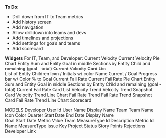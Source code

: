 **To Do:**
- Drill down from IT to Team metrics
- Add history screen
- Add navigation
- Allow drilldown into teams and devs
- Add timelines and projections
- Add settings for goals and teams
- Add scorecard


**Widgets**
For IT, Team, and Developer:
    Current Velocity
        Current Velocity Pie Chart
            Entity Sum and Entity Goal in middle
            Sections by Entity Child and remaining (goal - total)
        Current Velocity Card List    
            List of Entity Children
                Icon / Initials w/ color
                Name
                Current / Goal
                Progress bar w/ Color
                % to Goal
    Current Fail Rate
        Current Fail Rate Pie Chart
            Entity Sum and Entity Goal in middle
            Sections by Entity Child and remaining (goal - total)
        Current Fail Rate Card List
    Velocity Trend
        Velocity Trend Snapshot Card
        Velocity Trend Line Chart
    Fail Rate Trend
        Fail Rate Trend Snapshot Card
        Fail Rate Trend Line Chart
    Scorecard

MODELS
Developer
    User Id
    User Name
    Display Name
    Team
Team
    Name
    Icon
    Color
Quarter
    Start Date
    End Date
    Display Name    
Goal
    Start Date
    Metric
    Value
    Team
MeasureType
    Id
    Description
Metric
    Id
    Name
    MeasureType
Issue
    Key
    Project
    Status
    Story Points
    Rejections
    Developer
    Link



